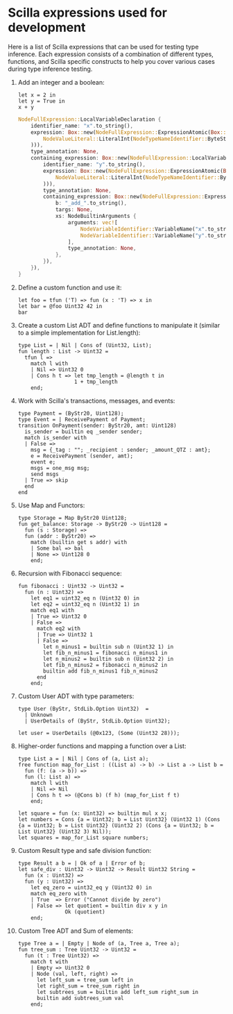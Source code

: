# Scilla expressions used for development

Here is a list of Scilla expressions that can be used for testing type
inference. Each expression consists of a combination of different types,
functions, and Scilla specific constructs to help you cover various cases during
type inference testing.

1. Add an integer and a boolean:

   ```scilla
   let x = 2 in
   let y = True in
   x + y
   ```

   ```rust
   NodeFullExpression::LocalVariableDeclaration {
       identifier_name: "x".to_string(),
       expression: Box::new(NodeFullExpression::ExpressionAtomic(Box::new(NodeAtomicExpression::AtomicLit(
           NodeValueLiteral::LiteralInt(NodeTypeNameIdentifier::ByteStringType(NodeByteStr::Constant("Int32".to_string())), "2".to_string())
       ))),
       type_annotation: None,
       containing_expression: Box::new(NodeFullExpression::LocalVariableDeclaration {
           identifier_name: "y".to_string(),
           expression: Box::new(NodeFullExpression::ExpressionAtomic(Box::new(NodeAtomicExpression::AtomicLit(
               NodeValueLiteral::LiteralInt(NodeTypeNameIdentifier::ByteStringType(NodeByteStr::Constant("Bool".to_string())), "True".to_string())
           ))),
           type_annotation: None,
           containing_expression: Box::new(NodeFullExpression::ExpressionBuiltin {
               b: "_add_".to_string(),
               targs: None,
               xs: NodeBuiltinArguments {
                   arguments: vec![
                       NodeVariableIdentifier::VariableName("x".to_string()),
                       NodeVariableIdentifier::VariableName("y".to_string()),
                   ],
                   type_annotation: None,
               },
           }),
       }),
   }
   ```

2. Define a custom function and use it:

   ```scilla
   let foo = tfun ('T) => fun (x : 'T) => x in
   let bar = @foo Uint32 42 in
   bar
   ```

3. Create a custom List ADT and define functions to manipulate it (similar to a
   simple implementation for List.length):

   ```scilla
   type List = | Nil | Cons of (Uint32, List);
   fun length : List -> Uint32 =
     tfun l =>
       match l with
       | Nil => Uint32 0
       | Cons h t => let tmp_length = @length t in
                     1 + tmp_length
       end;
   ```

4. Work with Scilla's transactions, messages, and events:

   ```scilla
   type Payment = (ByStr20, Uint128);
   type Event = | ReceivePayment of Payment;
   transition OnPayment(sender: ByStr20, amt: Uint128)
     is_sender = builtin eq _sender sender;
     match is_sender with
     | False =>
       msg = {_tag : ""; _recipient : sender; _amount_QTZ : amt};
       e = ReceivePayment (sender, amt);
       event e;
       msgs = one_msg msg;
       send msgs
     | True => skip
     end
   end
   ```

5. Use Map and Functors:

   ```scilla
   type Storage = Map ByStr20 Uint128;
   fun get_balance: Storage -> ByStr20 -> Uint128 =
     fun (s : Storage) =>
     fun (addr : ByStr20) =>
       match (builtin get s addr) with
       | Some bal => bal
       | None => Uint128 0
       end;
   ```

6. Recursion with Fibonacci sequence:

   ```scilla
   fun fibonacci : Uint32 -> Uint32 =
     fun (n : Uint32) =>
       let eq1 = uint32_eq n (Uint32 0) in
       let eq2 = uint32_eq n (Uint32 1) in
       match eq1 with
       | True => Uint32 0
       | False =>
         match eq2 with
         | True => Uint32 1
         | False =>
           let n_minus1 = builtin sub n (Uint32 1) in
           let fib_n_minus1 = fibonacci n_minus1 in
           let n_minus2 = builtin sub n (Uint32 2) in
           let fib_n_minus2 = fibonacci n_minus2 in
           builtin add fib_n_minus1 fib_n_minus2
         end
       end;
   ```

7. Custom User ADT with type parameters:

   ```Scilla
   type User (ByStr, StdLib.Option Uint32)  =
     | Unknown
     | UserDetails of (ByStr, StdLib.Option Uint32);

   let user = UserDetails (@0x123, (Some (Uint32 28)));
   ```

8. Higher-order functions and mapping a function over a List:

   ```Scilla
   type List a = | Nil | Cons of (a, List a);
   free function map_for_List : ((List a) -> b) -> List a -> List b =
     fun (f: (a -> b)) =>
     fun (l: List a) =>
       match l with
       | Nil => Nil
       | Cons h t => (@Cons b) (f h) (map_for_List f t)
       end;

   let square = fun (x: Uint32) => builtin mul x x;
   let numbers = Cons {a = Uint32; b = List Uint32} (Uint32 1) (Cons {a = Uint32; b = List Uint32} (Uint32 2) (Cons {a = Uint32; b = List Uint32} (Uint32 3) Nil));
   let squares = map_for_List square numbers;
   ```

9. Custom Result type and safe division function:

   ```Scilla
   type Result a b = | Ok of a | Error of b;
   let safe_div : Uint32 -> Uint32 -> Result Uint32 String =
     fun (x : Uint32) =>
     fun (y : Uint32) =>
       let eq_zero = uint32_eq y (Uint32 0) in
       match eq_zero with
       | True  => Error ("Cannot divide by zero")
       | False => let quotient = builtin div x y in
                  Ok (quotient)
       end;
   ```

10. Custom Tree ADT and Sum of elements:

    ```Scilla
    type Tree a = | Empty | Node of (a, Tree a, Tree a);
    fun tree_sum : Tree Uint32 -> Uint32 =
      fun (t : Tree Uint32) =>
        match t with
        | Empty => Uint32 0
        | Node (val, left, right) =>
          let left_sum = tree_sum left in
          let right_sum = tree_sum right in
          let subtrees_sum = builtin add left_sum right_sum in
          builtin add subtrees_sum val
        end;
    ```
